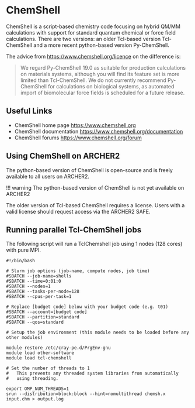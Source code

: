# ChemShell

ChemShell is a script-based chemistry code focusing on hybrid QM/MM
calculations with support for standard quantum chemical or force field
calculations. There are two versions: an older Tcl-based version
Tcl-ChemShell and a more recent python-based version Py-ChemShell.

The advice from <https://www.chemshell.org/licence> on the difference
is:

> We regard Py-ChemShell 19.0 as suitable for production calculations on
> materials systems, although you will find its feature set is more
> limited than Tcl-ChemShell. We do not currently recommend Py-ChemShell
> for calculations on biological systems, as automated import of
> biomolecular force fields is scheduled for a future release.

## Useful Links

  - ChemShell home page <https://www.chemshell.org>
  - ChemShell documentation <https://www.chemshell.org/documentation>
  - ChemShell forums <https://www.chemshell.org/forum>

## Using ChemShell on ARCHER2

The python-based version of ChemShell is open-source and is freely
available to all users on ARCHER2.

!!! warning
    The python-based version of ChemShell is not yet available on ARCHER2

The older version of Tcl-based ChemShell requires a license. Users with
a valid license should request access via the ARCHER2 SAFE.

## Running parallel Tcl-ChemShell jobs

The following script will run a TclChemshell job using 1 nodes (128 cores) with pure MPI.

```
#!/bin/bash

# Slurm job options (job-name, compute nodes, job time)
#SBATCH --job-name=shells
#SBATCH --time=0:01:0
#SBATCH --nodes=1
#SBATCH --tasks-per-node=128
#SBATCH --cpus-per-task=1

# Replace [budget code] below with your budget code (e.g. t01)
#SBATCH --account=[budget code]
#SBATCH --partition=standard
#SBATCH --qos=standard

# Setup the job environment (this module needs to be loaded before any other modules)

module restore /etc/cray-pe.d/PrgEnv-gnu
module load other-software
module load tcl-chemshell

# Set the number of threads to 1
#   This prevents any threaded system libraries from automatically
#   using threading.

export OMP_NUM_THREADS=1
srun --distribution=block:block --hint=nomultithread chemsh.x input.chm > output.log
```

